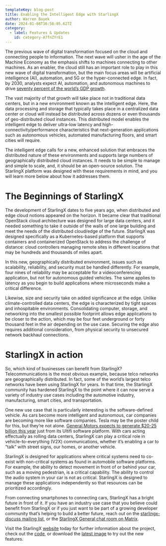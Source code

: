 ```yaml
---
templateKey: blog-post
title: Enabling the Intelligent Edge with StarlingX
author: Warren Bayek
date: 2024-01-08T16:58:05.627Z
category: 
  - label: Features & Updates
    id: category-A7fnZYrE1
---
```


The previous wave of digital transformation focused on the cloud and connecting people to information. The next wave will usher in the age of the Machine Economy as the emphasis shifts to machines connecting to other machines. As an enabler, the cloud still has an important role to play in this new wave of digital transformation, but the main focus areas will be artificial intelligence (AI), automation, and 5G or the hyper-connected edge. In fact, by 2030, analysts expect AI, automation, and autonomous machines to drive [seventy percent of the world’s GDP growth](https://www.forbes.com/sites/windriver/2021/05/01/a-critical-piece-of-the-machine-economy-the-people/?sh=25582fce742b).

The vast majority of that growth will take place not in traditional data centers, but in a new environment known as the intelligent edge. Here, the data processing and storage that typically takes place in a centralized data center or cloud will instead be distributed across dozens or even thousands of geo-distributed cloud instances. This distributed model enables the intelligent edge to deliver ultra-low latency and high-connectivity/performance characteristics that next-generation applications such as autonomous vehicles, automated manufacturing floors, and smart cities will require.
 
The intelligent edge calls for a new, enhanced solution that embraces the   distributed nature of these environments and supports large numbers of geographically distributed cloud instances. It needs to be simple to manage and simple to scale, and, it should be an open-source solution. The StarlingX platform was designed with these requirements in mind, and you will learn more below about how it addresses them.

# The Beginnings of StarlingX

The development of StarlingX dates to five years ago, when distributed and edge cloud notions appeared on the horizon. It became clear that traditional OpenStack cloud architecture was designed for large data centers, and it needed something to take it outside of the walls of one large building and meet the needs of the distributed cloud/edge of the future. StarlingX was designed specifically as a Kubernetes-based platform that supports containers and containerized OpenStack to address the challenge of distance: cloud controllers managing remote sites in different locations that may be hundreds and thousands of miles apart.

In this new, geographically distributed environment, issues such as scalability, reliability, and security must be handled differently. For example, four nines of reliability may be acceptable for a videoconferencing application, but not for autonomous guided vehicles. The same applies to latency as you begin to build applications where microseconds make a critical difference.

Likewise, size and security take on added significance at the edge. Unlike climate-controlled data centers, the edge is characterized by tight spaces and inhospitable environments. Consolidating computer, storage, and networking into the smallest possible footprint allows edge applications to be closer to the action, which may be four feet underground or forty thousand feet in the air depending on the use case. Securing the edge also requires additional consideration, from physical security to unsecured network backhaul connections.

# StarlingX in action

So, which kind of businesses can benefit from StarlingX? Telecommunications is the most obvious example, because telco networks are geographically distributed. In fact, some of the world’s largest telco networks have been using StarlingX for years. In that time, the StarlingX community has hardened StarlingX to the point where it can now serve a variety of industry use cases including the automotive industry, manufacturing, smart cities, and transportation.
 
One new use case that is particularly interesting is the software-defined vehicle. As cars become more intelligent and autonomous, car companies are becoming more like software companies. Tesla may be the poster child for this, but they’re not alone. [General Motors expects to generate $20-25 billion this year](https://gmauthority.com/blog/2022/08/gm-ultifi-to-generate-20-to-25-billion-in-annual-software-and-services-revenue-by-2023/) just from its Ultifi software platform. With cars acting effectually as rolling data centers, StarlingX can play a critical role in vehicle-to-everything (V2X) communications, whether it’s enabling a car to “talk” with street signs, our homes, or another vehicle.
 
StarlingX is designed for applications where critical systems need to co-exist with non-critical systems as found in automobile software platforms. For example, the ability to detect movement in front of or behind your car, such as a moving pedestrian, is a critical capability. The ability to control the audio system in your car is not as critical. StarlingX is designed to manage these applications independently so that resources can be prioritized accordingly.
 
From connecting smartphones to connecting cars, StarlingX has a bright future in front of it. If you have an industry use case that you believe could benefit from StarlingX or if you just want to be part of a growing developer community that’s helping to build a better future, reach out on the [starlingx-discuss mailing list](https://lists.starlingx.io/mailman3/lists/starlingx-discuss.lists.starlingx.io/), or the [StarlingX General chat room on Matrix](https://matrix.to/#/#starlingx:opendev.org).

Visit the StarlingX [website](https://www.starlingx.io) today for further information about the project, check out the [code](https://opendev.org/starlingx), or download the [latest image](https://mirror.starlingx.windriver.com/mirror/starlingx/release/) to try out the new features.

